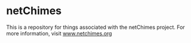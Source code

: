 # netChimes
This is a repository for things associated with the netChimes project. For more information, visit www.netchimes.org
